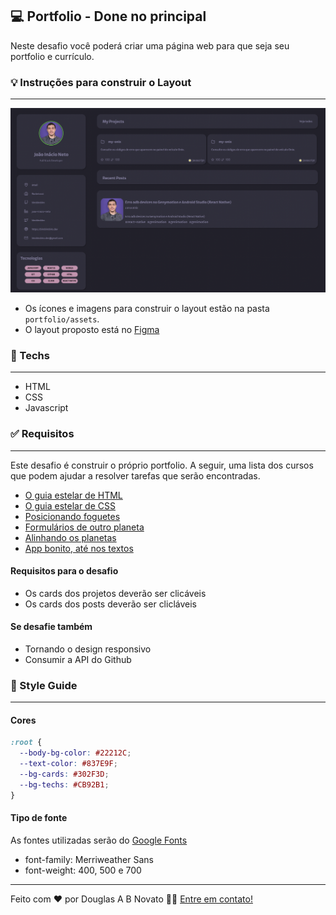## 💻 Portfolio - Done no principal

Neste desafio você poderá criar uma página web para que seja seu portfolio e currículo.

### 💡 Instruções para construir o Layout

---

![template.jpeg](./assets/template.png)

- Os ícones e imagens para construir o layout estão na pasta `portfolio/assets`.
- O layout proposto está no [Figma](https://www.figma.com/file/L6fCiWtOgXCfslQdezqQeF/DD-Portfolio/duplicate) 
 
### 🚀 Techs 

---

- HTML
- CSS
- Javascript

### ✅ Requisitos 

---

Este desafio é construir o próprio portfolio. A seguir, uma lista dos cursos que podem ajudar a resolver tarefas que serão encontradas.

- [O guia estelar de HTML](https://app.rocketseat.com.br/node/o-guia-estelar-de-html)
- [O guia estelar de CSS](https://app.rocketseat.com.br/node/o-guia-estelar-de-css)
- [Posicionando foguetes](https://app.rocketseat.com.br/node/posicionando-foguetes)
- [Formulários de outro planeta](https://app.rocketseat.com.br/node/formularios-de-outro-planeta)
- [Alinhando os planetas](https://app.rocketseat.com.br/node/flexbox)
- [App bonito, até nos textos](https://app.rocketseat.com.br/node/flexbox)

#### Requisitos para o desafio 

- Os cards dos projetos deverão ser clicáveis
- Os cards dos posts deverão ser clicláveis

#### Se desafie também 

- Tornando o design responsivo 
- Consumir a API do Github 

### 🎨 Style Guide

---

#### Cores 

```css
:root {
  --body-bg-color: #22212C;
  --text-color: #837E9F;
  --bg-cards: #302F3D;
  --bg-techs: #CB92B1;
}
```

#### Tipo de fonte 

As fontes utilizadas serão do [Google Fonts](https://fonts.google.com/specimen/Merriweather+Sans?query=Merriweather+Sans) 
- font-family: Merriweather Sans 
- font-weight: 400, 500 e 700

---  

Feito com ❤️ por Douglas A B Novato 👋🏽 [Entre em contato!](https://www.linkedin.com/in/douglasabnovato/)
